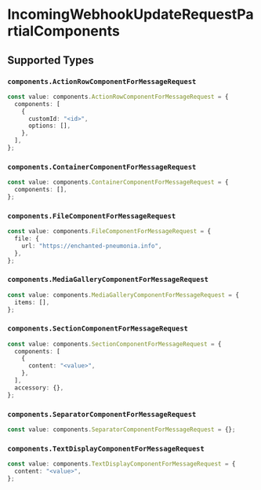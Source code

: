 # IncomingWebhookUpdateRequestPartialComponents


## Supported Types

### `components.ActionRowComponentForMessageRequest`

```typescript
const value: components.ActionRowComponentForMessageRequest = {
  components: [
    {
      customId: "<id>",
      options: [],
    },
  ],
};
```

### `components.ContainerComponentForMessageRequest`

```typescript
const value: components.ContainerComponentForMessageRequest = {
  components: [],
};
```

### `components.FileComponentForMessageRequest`

```typescript
const value: components.FileComponentForMessageRequest = {
  file: {
    url: "https://enchanted-pneumonia.info",
  },
};
```

### `components.MediaGalleryComponentForMessageRequest`

```typescript
const value: components.MediaGalleryComponentForMessageRequest = {
  items: [],
};
```

### `components.SectionComponentForMessageRequest`

```typescript
const value: components.SectionComponentForMessageRequest = {
  components: [
    {
      content: "<value>",
    },
  ],
  accessory: {},
};
```

### `components.SeparatorComponentForMessageRequest`

```typescript
const value: components.SeparatorComponentForMessageRequest = {};
```

### `components.TextDisplayComponentForMessageRequest`

```typescript
const value: components.TextDisplayComponentForMessageRequest = {
  content: "<value>",
};
```

